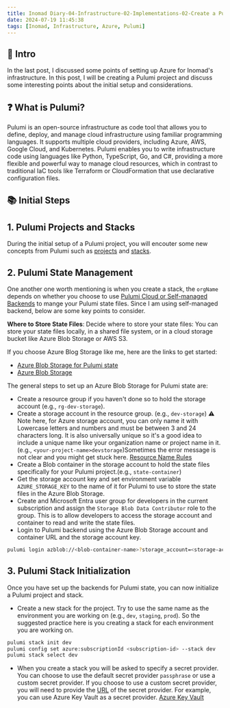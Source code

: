 ```yaml
---
title: Inomad Diary-04-Infrastructure-02-Implementations-02-Create a Pulumi Project
date: 2024-07-19 11:45:38
tags: [Inomad, Infrastructure, Azure, Pulumi]
---
```


## **🔎 Intro**

In the last post, I discussed some points of setting up Azure for Inomad's infrastructure. In this post, I will be creating a Pulumi project and discuss some interesting points about the initial setup and considerations.

<!--more-->

## **❓ What is Pulumi?**

Pulumi is an open-source infrastructure as code tool that allows you to define, deploy, and manage cloud infrastructure using familiar programming languages. It supports multiple cloud providers, including Azure, AWS, Google Cloud, and Kubernetes. Pulumi enables you to write infrastructure code using languages like Python, TypeScript, Go, and C#, providing a more flexible and powerful way to manage cloud resources, which in contrast to traditional IaC tools like Terraform or CloudFormation that use declarative configuration files.

## **📚 Initial Steps**

## 1. Pulumi Projects and Stacks
During the initial setup of a Pulumi project, you will encouter some new concepts from Pulumi such as [projects](https://www.pulumi.com/docs/concepts/projects/) and [stacks](https://www.pulumi.com/docs/concepts/stack/). 

## 2. Pulumi State Management
One another one worth mentioning is when you create a stack, the `orgName` depends on whether you choose to use [Pulumi Cloud or Self-managed Backends](https://www.pulumi.com/docs/concepts/state/#using-a-self-managed-backend) to mange your Pulumi state files. Since I am using self-managed backend, below are some key points to consider.

**Where to Store State Files**:
Decide where to store your state files: You can store your state files locally, in a shared file system, or in a cloud storage bucket like Azure Blob Storage or AWS S3.

If you choose Azure Blog Storage like me, here are the links to get started:
- [Azure Blob Storage for Pulumi state](](https://www.pulumi.com/docs/concepts/state/#using-a-self-managed-backend))
- [Azure Blob Storage](https://azure.microsoft.com/en-gb/products/storage/blobs)

The general steps to set up an Azure Blob Storage for Pulumi state are:
- Create a resource group if you haven't done so to hold the storage account (e.g., `rg-dev-storage`).
- Create a storage account in the resource group. (e.g., `dev-storage`)
⚠️ Note here, for Azure storage account, you can only name it with Lowercase letters and numbers and must be between 3 and 24 characters long. It is also universally unique so it's a good idea to include a unique name like your organization name or project name in it.(e.g., `<your-project-name>devstorage`)Sometimes the error message is not clear and you might get stuck here. [Resource Name Rules](https://learn.microsoft.com/en-us/azure/azure-resource-manager/management/resource-name-rules)
- Create a Blob container in the storage account to hold the state files specifically for your Pulumi project.(e.g., `state-container`)
- Get the storage account key and set environment variable `AZURE_STORAGE_KEY` to the name of it for Pulumi to use to store the state files in the Azure Blob Storage.
- Create and Microsoft Entra user group for developers in the current subscription and assign the `Storage Blob Data Contributor` role to the group. This is to allow developers to access the storage account and container to read and write the state files.
- Login to Pulumi backend using the Azure Blob Storage account and container URL and the storage account key.
```bash
pulumi login azblob://<blob-container-name>?storage_account=<storage-account-name>
```

## 3. Pulumi Stack Initialization
Once you have set up the backends for Pulumi state, you can now initialize a Pulumi project and stack. 

- Create a new stack for the project. Try to use the same name as the environment you are working on (e.g., `dev`, `staging`, `prod`). So the suggested practice here is you creating a stack for each environment you are working on.
```bash
pulumi stack init dev
pulumi config set azure:subscriptionId <subscription-id> --stack dev
pulumi stack select dev
```
- When you create a stack you will be asked to specify a secret provider. You can choose to use the default secret provider `passphrase` or use a custom secret provider. If you choose to use a custom secret provider, you will need to provide the [URL](https://www.pulumi.com/docs/cli/commands/pulumi_stack_change-secrets-provider/) of the secret provider. For example, you can use Azure Key Vault as a secret provider. [Azure Key Vault](https://azure.microsoft.com/en-gb/services/key-vault/)